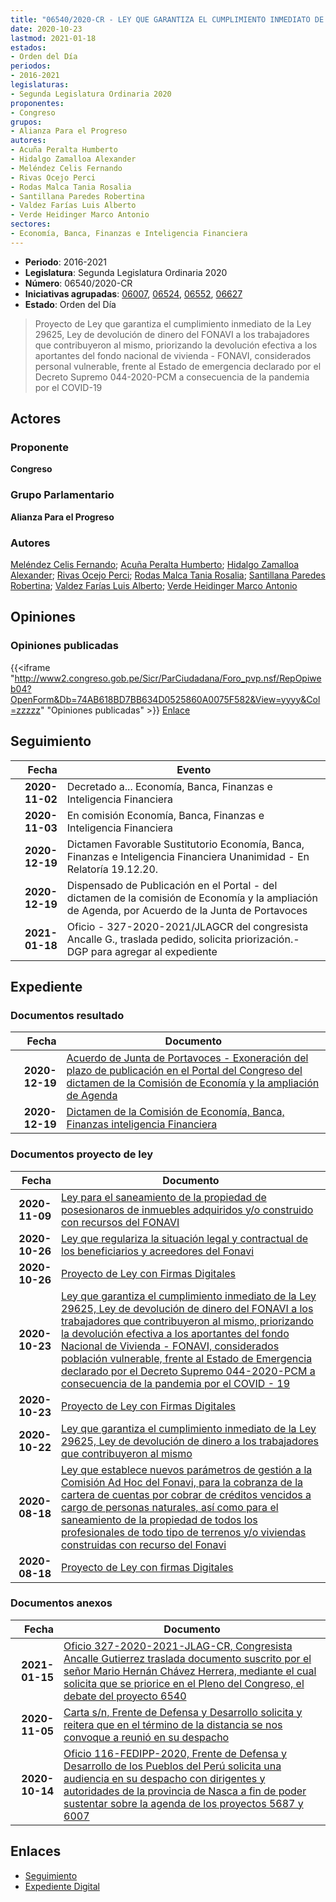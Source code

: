```yaml
---
title: "06540/2020-CR - LEY QUE GARANTIZA EL CUMPLIMIENTO INMEDIATO DE LA LEY 29625, LEY DE DEVOLUCIÓN DE DINERO DEL FONAVI A LOS TRABAJADORES QUE CONTRIBUYERON AL MISMO, PRIORIZANDO LA DEVOLUCIÓN EFECTIVA A LOS APORTANTES DEL FONDO NACIONAL DE VIVIENDA - FONAVI, CONSIDERADOS POBLACIÓN VULNERABLE, FRENTE A L ESTADO DE EMERGENCIA DECLARADO POR EL DECRETO SUPREMO 044-2020-PCM A CONSECUENCIAS DE LA PANDEMIA POR EL COVID - 19"
date: 2020-10-23
lastmod: 2021-01-18
estados:
- Orden del Día
periodos:
- 2016-2021
legislaturas:
- Segunda Legislatura Ordinaria 2020
proponentes:
- Congreso
grupos:
- Alianza Para el Progreso
autores:
- Acuña Peralta Humberto
- Hidalgo Zamalloa Alexander
- Meléndez Celis Fernando
- Rivas Ocejo Perci
- Rodas Malca Tania Rosalia
- Santillana Paredes Robertina
- Valdez Farías Luis Alberto
- Verde Heidinger Marco Antonio
sectores:
- Economía, Banca, Finanzas e Inteligencia Financiera
---
```

- **Periodo**: 2016-2021
- **Legislatura**: Segunda Legislatura Ordinaria 2020
- **Número**: 06540/2020-CR
- **Iniciativas agrupadas**: [06007](../../06000/06007), [06524](../../06500/06524), [06552](../../06500/06552), [06627](../../06600/06627)
- **Estado**: Orden del Día

> Proyecto de Ley que garantiza el cumplimiento inmediato de la Ley 29625, Ley de devolución de dinero del FONAVI a los trabajadores que contribuyeron al mismo, priorizando la devolución efectiva a los aportantes del fondo nacional de vivienda - FONAVI, considerados personal vulnerable, frente al Estado de emergencia declarado por el Decreto Supremo 044-2020-PCM a consecuencia de la pandemia por el COVID-19


## Actores

### Proponente

**Congreso**

### Grupo Parlamentario

**Alianza Para el Progreso**

### Autores

[Meléndez Celis Fernando](mailto:mailto:fmelendez@congreso.gob.pe); [Acuña Peralta Humberto](mailto:mailto:hacuna@congreso.gob.pe); [Hidalgo Zamalloa Alexander](mailto:mailto:ahidalgo@congreso.gob.pe); [Rivas Ocejo Perci](mailto:mailto:privas@congreso.gob.pe); [Rodas Malca Tania Rosalia](mailto:mailto:trodas@congreso.gob.pe); [Santillana Paredes Robertina](mailto:mailto:rsantillana@congreso.gob.pe); [Valdez Farías Luis Alberto](mailto:mailto:lvaldez@congreso.gob.pe); [Verde Heidinger Marco Antonio](mailto:mailto:mverde@congreso.gob.pe)

## Opiniones

### Opiniones publicadas

{{<iframe "http://www2.congreso.gob.pe/Sicr/ParCiudadana/Foro_pvp.nsf/RepOpiweb04?OpenForm&Db=74AB618BD7BB634D0525860A0075F582&View=yyyy&Col=zzzzz" "Opiniones publicadas" >}}
[Enlace](http://www2.congreso.gob.pe/Sicr/ParCiudadana/Foro_pvp.nsf/RepOpiweb04?OpenForm&Db=74AB618BD7BB634D0525860A0075F582&View=yyyy&Col=zzzzz)


## Seguimiento

| Fecha | Evento |
|------:|--------|
| **2020-11-02** | Decretado a... Economía, Banca, Finanzas e Inteligencia Financiera |
| **2020-11-03** | En comisión Economía, Banca, Finanzas e Inteligencia Financiera |
| **2020-12-19** | Dictamen Favorable Sustitutorio Economía, Banca, Finanzas e Inteligencia Financiera Unanimidad - En Relatoría 19.12.20. |
| **2020-12-19** | Dispensado de Publicación en el Portal - del dictamen de la comisión de Economía y la ampliación de Agenda, por Acuerdo de la Junta de Portavoces |
| **2021-01-18** | Oficio - 327-2020-2021/JLAGCR del congresista Ancalle G., traslada pedido, solicita priorización.-DGP para agregar al expediente |

## Expediente

### Documentos resultado

| Fecha | Documento |
|------:|-----------|
| **2020-12-19** | [Acuerdo de Junta de Portavoces - Exoneración del plazo de publicación en el Portal del Congreso del dictamen de la Comisión de Economía y la ampliación de Agenda](http://www.leyes.congreso.gob.pe/Documentos/2016_2021/Acuerdos/Junta_Portavoces/AJP06007-20201219.pdf) |
| **2020-12-19** | [Dictamen de la Comisión de Economía, Banca, Finanzas inteligencia Financiera](http://www.leyes.congreso.gob.pe/Documentos/2016_2021/ADLP/Normas_Legales/31071-LEY.pdf) |

### Documentos proyecto de ley

| Fecha | Documento |
|------:|-----------|
| **2020-11-09** | [Ley para el saneamiento de la propiedad de posesionaros de inmuebles adquiridos y/o construido con recursos del FONAVI](https://leyes.congreso.gob.pe/Documentos/2016_2021/Proyectos_de_Ley_y_de_Resoluciones_Legislativas/PL0662720201106.pdf) |
| **2020-10-26** | [Ley que regulariza la situación legal y contractual de los beneficiarios y acreedores del Fonavi](http://www.leyes.congreso.gob.pe/Documentos/2016_2021/Proyectos_de_Ley_y_de_Resoluciones_Legislativas/PL06552-20201026.pdf) |
| **2020-10-26** | [Proyecto de Ley con Firmas Digitales](http://www.leyes.congreso.gob.pe/Documentos/2016_2021/Proyectos_de_Ley_y_de_Resoluciones_Legislativas/Proyectos_Firmas_digitales/PL06552.pdf) |
| **2020-10-23** | [Ley que garantiza el cumplimiento inmediato de la Ley 29625, Ley de devolución de dinero del FONAVI a los trabajadores que contribuyeron al mismo, priorizando la devolución efectiva a los aportantes del fondo Nacional de Vivienda - FONAVI, considerados población vulnerable, frente al Estado de Emergencia declarado por el Decreto Supremo 044-2020-PCM a consecuencia de la pandemia por el COVID - 19](https://leyes.congreso.gob.pe/Documentos/2016_2021/Proyectos_de_Ley_y_de_Resoluciones_Legislativas/PL06540-20201023.pdf) |
| **2020-10-23** | [Proyecto de Ley con Firmas Digitales](https://leyes.congreso.gob.pe/Documentos/2016_2021/Proyectos_de_Ley_y_de_Resoluciones_Legislativas/Proyectos_Firmas_digitales/PL06540.pdf) |
| **2020-10-22** | [Ley que garantiza el cumplimiento inmediato de la Ley 29625, Ley de devolución de dinero a los trabajadores que contribuyeron al mismo](http://www.leyes.congreso.gob.pe/Documentos/2016_2021/Proyectos_de_Ley_y_de_Resoluciones_Legislativas/PL06524-20201022.pdf) |
| **2020-08-18** | [Ley que establece nuevos parámetros de gestión a la Comisión Ad Hoc del Fonavi, para la cobranza de la cartera de cuentas por cobrar de créditos vencidos a cargo de personas naturales, así como para el saneamiento de la propiedad de todos los profesionales de todo tipo de terrenos y/o viviendas construidas con recurso del Fonavi](http://www.leyes.congreso.gob.pe/Documentos/2016_2021/Proyectos_de_Ley_y_de_Resoluciones_Legislativas/PL06007_20200818.pdf) |
| **2020-08-18** | [Proyecto de Ley con firmas Digitales](http://www.leyes.congreso.gob.pe/Documentos/2016_2021/Proyectos_de_Ley_y_de_Resoluciones_Legislativas/Proyectos_Firmas_digitales/PL06007.pdf) |

### Documentos anexos

| Fecha | Documento |
|------:|-----------|
| **2021-01-15** | [Oficio 327-2020-2021-JLAG-CR, Congresista Ancalle Gutierrez traslada documento suscrito por el señor Mario Hernán Chávez Herrera, mediante el cual solicita que se priorice en el Pleno del Congreso, el debate del proyecto 6540](http://www.leyes.congreso.gob.pe/Documentos/2016_2021/Oficios/Congresistas/OFICIO-327-2020-2021-JLAG-CR.pdf) |
| **2020-11-05** | [Carta s/n, Frente de Defensa y Desarrollo solicita y reitera que en el término de la distancia se nos convoque a reunió en su despacho](http://www.leyes.congreso.gob.pe/Documentos/2016_2021/Oficios/Otras_Instituciones/CARTA-S-N-20201105-FRENTE.pdf) |
| **2020-10-14** | [Oficio 116-FEDIPP-2020, Frente de Defensa y Desarrollo de los Pueblos del Perú solicita una audiencia en su despacho con dirigentes y autoridades de la provincia de Nasca a fin de poder sustentar sobre la agenda de los proyectos 5687 y 6007](http://www.leyes.congreso.gob.pe/Documentos/2016_2021/Oficios/Otras_Instituciones/OFICIO-116-FEDIPP-2020.pdf) |

## Enlaces

- [Seguimiento](http://www2.congreso.gob.pe/Sicr/TraDocEstProc/CLProLey2016.nsf/f7fff46988ca05b1052578e100829cc7/556373bd48f8f9d40525860b00056d47?OpenDocument)
- [Expediente Digital](http://www2.congreso.gob.pe/Sicr/TraDocEstProc/Expvirt_2011.nsf/visbusqptramdoc1621/06540?opendocument)

